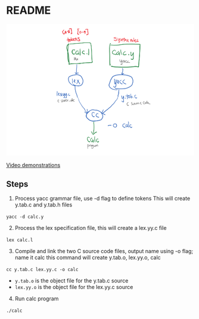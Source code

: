 # README

![Diagram](diagram.png)

[Video demonstrations](https://youtube.com/playlist?list=PL8HPPNCXDcvzDJqu1c8Z86qMZRym3exmm)

## Steps
	
1. Process yacc grammar file, use -d flag to define tokens
  This will create y.tab.c and y.tab.h files

  `yacc -d calc.y`
	
2. Process the lex specification file, this will create a lex.yy.c file
  
  `lex calc.l`

3. Compile and link the two C source code files, output name using -o flag; name it calc 
  this command will create y.tab.o, lex.yy.o, calc

  `cc y.tab.c lex.yy.c -o calc`

  * `y.tab.o` is the object file for the y.tab.c source
  * `lex.yy.o` is the object file for the lex.yy.c source

4. Run calc program
  
  `./calc`
